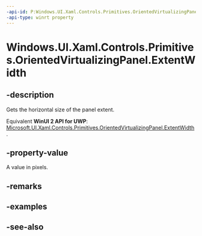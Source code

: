 ```yaml
---
-api-id: P:Windows.UI.Xaml.Controls.Primitives.OrientedVirtualizingPanel.ExtentWidth
-api-type: winrt property
---
```


<!-- Property syntax
public double ExtentWidth { get; }
-->

# Windows.UI.Xaml.Controls.Primitives.OrientedVirtualizingPanel.ExtentWidth

## -description
Gets the horizontal size of the panel extent.

Equivalent **WinUI 2 API for UWP**: [Microsoft.UI.Xaml.Controls.Primitives.OrientedVirtualizingPanel.ExtentWidth](/windows/winui/api/microsoft.ui.xaml.controls.primitives.orientedvirtualizingpanel.extentwidth).

## -property-value
A value in pixels.

## -remarks

## -examples

## -see-also
